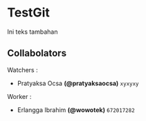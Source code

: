 # TestGit

Ini teks tambahan

## Collabolators

Watchers :
  - Pratyaksa Ocsa __(@pratyaksaocsa)__ `xyxyxy`

Worker :
  - Erlangga Ibrahim __(@wowotek)__ `672017282`
